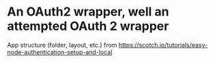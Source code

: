 # An OAuth2 wrapper, well an attempted OAuth 2 wrapper

App structure (folder, layout, etc.) from https://scotch.io/tutorials/easy-node-authentication-setup-and-local